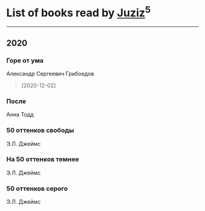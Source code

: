 # List of books read by [Juziz](http://vk.com/id396008489)<sup>5</sup>
---

## 2020

### Горе от ума
Александр Сергеевич Грибоедов
> [2020-12-02] 


### После
Анна Тодд


### 50 оттенков свободы
Э.Л. Джеймс


### На 50 оттенков темнее
Э.Л. Джеймс


### 50 оттенков серого
Э.Л. Джеймс



